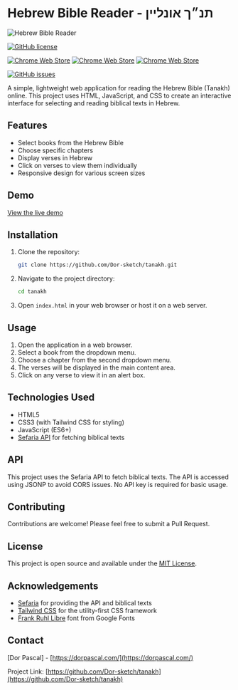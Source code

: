 # Hebrew Bible Reader - תנ״ך אונליין

![Hebrew Bible Reader](https://dorpascal.com/tanakh/images/marquee_promo_tile.jpg)

[![GitHub license](https://img.shields.io/github/license/Dor-sketch/tanakh.svg)](https://github.com/Dor-sketch/tanakh/blob/master/LICENSE)

[![Chrome Web Store](https://img.shields.io/chrome-web-store/v/jkadmhnjhehekcgcajgnjjiehiefndcd.svg)](https://chrome.google.com/webstore/detail/jkadmhnjhehekcgcajgnjjiehiefndcd)
[![Chrome Web Store](https://img.shields.io/chrome-web-store/users/jkadmhnjhehekcgcajgnjjiehiefndcd.svg)](https://chrome.google.com/webstore/detail/jkadmhnjhehekcgcajgnjjiehiefndcd)
[![Chrome Web Store](https://img.shields.io/chrome-web-store/stars/jkadmhnjhehekcgcajgnjjiehiefndcd.svg)](https://chrome.google.com/webstore/detail/jkadmhnjhehekcgcajgnjjiehiefndcd)

[![GitHub issues](https://img.shields.io/github/issues/Dor-sketch/tanakh.svg)](https://github.com/Dor-sketch/tanakh/issues)

A simple, lightweight web application for reading the Hebrew Bible (Tanakh) online. This project uses HTML, JavaScript, and CSS to create an interactive interface for selecting and reading biblical texts in Hebrew.

## Features

- Select books from the Hebrew Bible
- Choose specific chapters
- Display verses in Hebrew
- Click on verses to view them individually
- Responsive design for various screen sizes

## Demo

[View the live demo](https://dorpascal.com/tanakh/)

## Installation

1. Clone the repository:

   ```bash
   git clone https://github.com/Dor-sketch/tanakh.git
   ```

2. Navigate to the project directory:

   ```bash
   cd tanakh
   ```

3. Open `index.html` in your web browser or host it on a web server.

## Usage

1. Open the application in a web browser.
2. Select a book from the dropdown menu.
3. Choose a chapter from the second dropdown menu.
4. The verses will be displayed in the main content area.
5. Click on any verse to view it in an alert box.

## Technologies Used

- HTML5
- CSS3 (with Tailwind CSS for styling)
- JavaScript (ES6+)
- [Sefaria API](https://github.com/Sefaria/Sefaria-Project/wiki/API-Documentation) for fetching biblical texts

## API

This project uses the Sefaria API to fetch biblical texts. The API is accessed using JSONP to avoid CORS issues. No API key is required for basic usage.

## Contributing

Contributions are welcome! Please feel free to submit a Pull Request.

## License

This project is open source and available under the [MIT License](LICENSE).

## Acknowledgements

- [Sefaria](https://www.sefaria.org/) for providing the API and biblical texts
- [Tailwind CSS](https://tailwindcss.com/) for the utility-first CSS framework
- [Frank Ruhl Libre](https://fonts.google.com/specimen/Frank+Ruhl+Libre) font from Google Fonts

## Contact

[Dor Pascal] - [https://dorpascal.com/](https://dorpascal.com/)

Project Link: [https://github.com/Dor-sketch/tanakh](https://github.com/Dor-sketch/tanakh)
